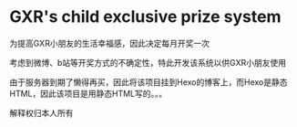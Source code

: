 # GXR's child exclusive prize system

为提高GXR小朋友的生活幸福感，因此决定每月开奖一次

考虑到微博、b站等开奖方式的不确定性，特此开发该系统以供GXR小朋友使用

由于服务器到期了懒得再买，因此将该项目挂到Hexo的博客上，而Hexo是静态HTML，因此该项目是用静态HTML写的。。。

解释权归本人所有
